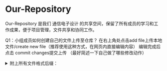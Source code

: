 # Our-Repository
 Our-Repository 是我们 通信电子设计 的共享空间，保留了所有成员的学习和工作成果，便于项目管理，文件共享和协同工作。

Q1：小组成员如何创建自己的文件上传至仓库？
在右上角处点击add file上传本地文件/create new file（推荐使用这种方式，在网页内直接编辑内容）
编辑完成后点击 commit changes提交上传
（最好简述一下自己做了哪些修改动作）

<details>
<summary>附上所有文件格式后缀：</summary>
文本文件:

.txt - 普通文本文件
.csv - 逗号分隔值文件
.log - 日志文件
Markdown 文件:

.md - Markdown 文件，通常用于编写文档或说明
源代码文件:

.py - Python 文件
.js - JavaScript 文件
.java - Java 文件
.c - C 语言文件
.cpp - C++ 文件
.rb - Ruby 文件
.php - PHP 文件
网页文件:

.html - HTML 文件
.css - 样式表文件
.json - JSON 文件，用于数据交换
.xml - XML 文件
配置文件:

.yaml 或 .yml - YAML 配置文件
.ini - 配置文件
.env - 环境变量配置文件
图像和多媒体文件:

.png, .jpg, .gif - 图像文件
.mp3, .wav - 音频文件
.mp4, .avi - 视频文件
压缩文件:

.zip - ZIP 压缩文件
.tar - TAR 文件
.gz - Gzip 文件
文档文件:

.docx - Word 文档
.xlsx - Excel 表格
.pptx - PowerPoint 演示文稿
</details>

